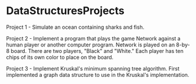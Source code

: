 DataStructuresProjects
======================

Project 1 - Simulate an ocean containing sharks and fish.

Project 2 - Implement a program that plays the game Network against a human player or another computer program. Network is played on an 8-by-8 board. There are two players, "Black" and "White." Each player has ten chips of its own color to place on the board.

Project 3 - Implement Kruskal's minimum spanning tree algorithm. First implemented a graph data structure to use in the Kruskal's implementation.

